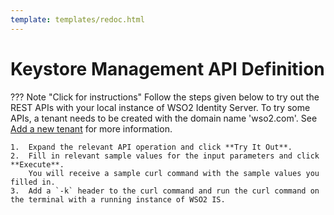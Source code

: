 ```yaml
---
template: templates/redoc.html
---
```


# Keystore Management API Definition

??? Note "Click for instructions"
    Follow the steps given below to try out the REST APIs with your local instance of WSO2 Identity Server. 
    To try some APIs, a tenant needs to be created with the domain name 'wso2.com'. See [Add a new tenant]({{base_path}}/guides/tenants/tenant-mgt) for more information.
    
    1.  Expand the relevant API operation and click **Try It Out**.  
    2.  Fill in relevant sample values for the input parameters and click **Execute**. 
        You will receive a sample curl command with the sample values you filled in. 
    3.  Add a `-k` header to the curl command and run the curl command on the terminal with a running instance of WSO2 IS. 

<redoc spec-url=../../apis/restapis/keystore.yaml></redoc>
<script src="https://cdn.jsdelivr.net/npm/redoc@next/bundles/redoc.standalone.js"> </script>